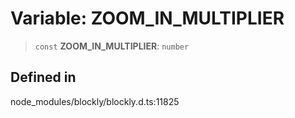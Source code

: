 # Variable: ZOOM_IN_MULTIPLIER

> `const` **ZOOM_IN_MULTIPLIER**: `number`

## Defined in

node_modules/blockly/blockly.d.ts:11825
